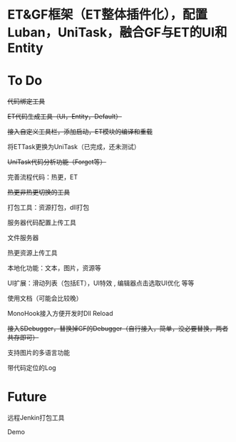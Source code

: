 # ET&GF框架（ET整体插件化），配置Luban，UniTask，融合GF与ET的UI和Entity

# To Do

~~代码绑定工具~~

~~ET代码生成工具（UI，Entity，Default）~~

~~接入自定义工具栏，添加启动，ET模块的编译和重载~~

将ETTask更换为UniTask（已完成，还未测试）

~~UniTask代码分析功能（Forget等）~~

完善流程代码：热更，ET

~~热更非热更切换的工具~~

打包工具：资源打包，dll打包

服务器代码配置上传工具

文件服务器

热更资源上传工具

本地化功能：文本，图片，资源等

UI扩展：滑动列表（包括ET），UI特效 , 编辑器点击选取UI优化 等等

使用文档（可能会比较晚）

MonoHook接入方便开发时Dll Reload

~~接入SDebugger，替换掉GF的Debugger（自行接入，简单，没必要替换，两者共存即可）~~

支持图片的多语言功能

带代码定位的Log

#
# Future

远程Jenkin打包工具

Demo


